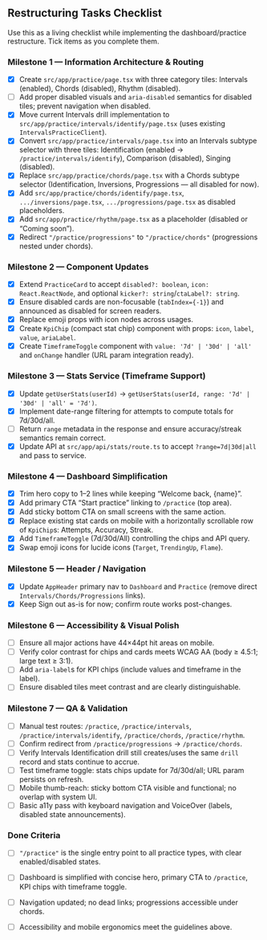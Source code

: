 ## Restructuring Tasks Checklist

Use this as a living checklist while implementing the dashboard/practice restructure. Tick items as you complete them.

### Milestone 1 — Information Architecture & Routing
- [x] Create `src/app/practice/page.tsx` with three category tiles: Intervals (enabled), Chords (disabled), Rhythm (disabled).
- [ ] Add proper disabled visuals and `aria-disabled` semantics for disabled tiles; prevent navigation when disabled.
- [x] Move current Intervals drill implementation to `src/app/practice/intervals/identify/page.tsx` (uses existing `IntervalsPracticeClient`).
- [x] Convert `src/app/practice/intervals/page.tsx` into an Intervals subtype selector with three tiles: Identification (enabled → `/practice/intervals/identify`), Comparison (disabled), Singing (disabled).
- [x] Replace `src/app/practice/chords/page.tsx` with a Chords subtype selector (Identification, Inversions, Progressions — all disabled for now).
- [x] Add `src/app/practice/chords/identify/page.tsx`, `.../inversions/page.tsx`, `.../progressions/page.tsx` as disabled placeholders.
 - [x] Add `src/app/practice/rhythm/page.tsx` as a placeholder (disabled or “Coming soon”).
- [x] Redirect `"/practice/progressions"` to `"/practice/chords"` (progressions nested under chords).

### Milestone 2 — Component Updates
- [x] Extend `PracticeCard` to accept `disabled?: boolean`, `icon: React.ReactNode`, and optional `kicker?: string`/`ctaLabel?: string`.
- [x] Ensure disabled cards are non-focusable (`tabIndex={-1}`) and announced as disabled for screen readers.
- [x] Replace emoji props with icon nodes across usages.
- [x] Create `KpiChip` (compact stat chip) component with props: `icon`, `label`, `value`, `ariaLabel`.
- [x] Create `TimeframeToggle` component with `value: '7d' | '30d' | 'all'` and `onChange` handler (URL param integration ready).

### Milestone 3 — Stats Service (Timeframe Support)
- [x] Update `getUserStats(userId)` → `getUserStats(userId, range: '7d' | '30d' | 'all' = '7d')`.
- [x] Implement date-range filtering for attempts to compute totals for 7d/30d/all.
- [ ] Return `range` metadata in the response and ensure accuracy/streak semantics remain correct.
- [x] Update API at `src/app/api/stats/route.ts` to accept `?range=7d|30d|all` and pass to service.

### Milestone 4 — Dashboard Simplification
- [x] Trim hero copy to 1–2 lines while keeping “Welcome back, {name}”.
- [x] Add primary CTA “Start practice” linking to `/practice` (top area).
- [x] Add sticky bottom CTA on small screens with the same action.
- [x] Replace existing stat cards on mobile with a horizontally scrollable row of `KpiChip`s: Attempts, Accuracy, Streak.
- [x] Add `TimeframeToggle` (7d/30d/All) controlling the chips and API query.
- [x] Swap emoji icons for lucide icons (`Target`, `TrendingUp`, `Flame`).

### Milestone 5 — Header / Navigation
- [x] Update `AppHeader` primary nav to `Dashboard` and `Practice` (remove direct `Intervals/Chords/Progressions` links).
- [x] Keep Sign out as-is for now; confirm route works post-changes.

### Milestone 6 — Accessibility & Visual Polish
- [ ] Ensure all major actions have 44×44pt hit areas on mobile.
- [ ] Verify color contrast for chips and cards meets WCAG AA (body ≥ 4.5:1; large text ≥ 3:1).
- [ ] Add `aria-label`s for KPI chips (include values and timeframe in the label).
- [ ] Ensure disabled tiles meet contrast and are clearly distinguishable.

### Milestone 7 — QA & Validation
- [ ] Manual test routes: `/practice`, `/practice/intervals`, `/practice/intervals/identify`, `/practice/chords`, `/practice/rhythm`.
- [ ] Confirm redirect from `/practice/progressions` → `/practice/chords`.
- [ ] Verify Intervals Identification drill still creates/uses the same `drill` record and stats continue to accrue.
- [ ] Test timeframe toggle: stats chips update for 7d/30d/all; URL param persists on refresh.
- [ ] Mobile thumb-reach: sticky bottom CTA visible and functional; no overlap with system UI.
- [ ] Basic a11y pass with keyboard navigation and VoiceOver (labels, disabled state announcements).

### Done Criteria
- [ ] `"/practice"` is the single entry point to all practice types, with clear enabled/disabled states.
- [ ] Dashboard is simplified with concise hero, primary CTA to `/practice`, KPI chips with timeframe toggle.
- [ ] Navigation updated; no dead links; progressions accessible under chords.
- [ ] Accessibility and mobile ergonomics meet the guidelines above.



